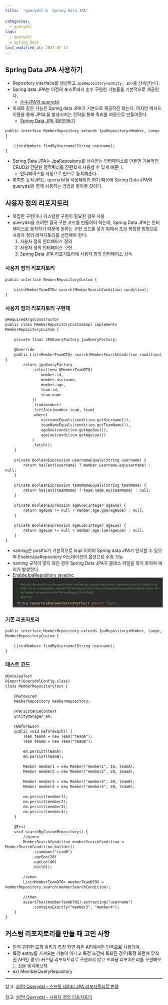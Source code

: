 ```yaml
---
title:  "querydsl &  Spring Data JPA"

categories:
  - querydsl
tags:
  - querydsl
  - Spring boot
last_modified_at: 2021-07-13
---
```


## Spring Data JPA 사용하기
* Repository interface를 생성하고 `JpaRepository<Entity, ID>`를 상속받는다.
* Spring data JPA는 이전의 포스트에서 손수 구현한 기능들을 기본적으로 제공한다.
    * [순수JPA와 querydsl](/querydsl/querydsl-pure-jpa-querydsl)
* 아래와 같은 기능은 Spring data JPA가 기본으로 제공하진 않는다. 하지만 메서드 이름을 통해 JPQL을 발생시키는 전략을 통해 쿼리를 자동으로 만들어준다.
    * [Spring Data JPA 쿼리만들기](/스프링-데이터-jpa/Common4-repository-query)

~~~
public interface MemberRepository extends JpaRepository<Member, Long> {

    List<Member> findByUsername(String username);
}
~~~

* Spring Data JPA는 JpaRepository를 상속받는 인터페이스를 만들면 기본적인 CRUD와 간단한 정적쿼리를 간편학게 사용할 수 있게 해준다.
    * 인터페이스를 자동으로 빈으로 등록해준다.
* 하지만 동적쿼리는 querydsl을 사용해야만 하기 때문에 Spring Data JPA와 querydsl을 함께 사용하는 방법을 알아볼 것이다.

## 사용자 정의 리포지토리
* 복잡한 구현이나 커스텀한 구현이 필요한 경우 사용
* querydsl을 쓰려면 결국 구현 코드를 만들어야 하는데, Spring Data JPA는 인터페이스로 동작하기 때문에 원하는 구현 코드를 넣기 위해서 조금 복잡한 방법으로 사용자 정의 레파지토리를 선언해야 한다.
    1. 사용자 정의 인터페이스 정의
    2. 사용자 졍의 인터페이스 구현
    3. Spring Data JPA 리포지토리에 사용자 정의 인터페이스 상속

### 사용자 정의 리포지토리
~~~
public interface MemberRepositoryCustom {

    List<MemberTeamDTO> search(MemberSearchCondition condition);
}
~~~

### 사용자 정의 리포지토리 구현체
~~~
@RequiredArgsConstructor
public class MemberRepositoryCustomImpl implements MemberRepositoryCustom {

    private final JPAQueryFactory jpaQueryFactory;

    @Override
    public List<MemberTeamDTO> search(MemberSearchCondition condition) {
        return jpaQueryFactory
            .select(new QMemberTeamDTO(
                member.id,
                member.username,
                member.age,
                team.id,
                team.name
            ))
            .from(member)
            .leftJoin(member.team, team)
            .where(
                usernameEquals(condition.getUsername()),
                teamNameEquals(condition.getTeamName()),
                ageGoe(condition.getAgeGoe()),
                ageLoe(condition.getAgeLoe())
            )
            .fetch();
    }

    private BooleanExpression usernameEquals(String username) {
        return hasText(username) ? member.username.eq(username) : null;
    }

    private BooleanExpression teamNameEquals(String teamName) {
        return hasText(teamName) ? team.name.eq(teamName) : null;
    }

    private BooleanExpression ageGoe(Integer ageGoe) {
        return ageGoe != null ? member.age.goe(ageGoe) : null;
    }

    private BooleanExpression ageLoe(Integer ageLoe) {
        return ageLoe != null ? member.age.loe(ageLoe) : null;
    }
}
~~~
* naming은 postfix가 기본적으로 Impl 이어야 Spring data JPA가 인식할 수 있으며 EnableJpaRepository 어노테이션의 옵션으로 수정 가능
* naming 규칙이 맞지 않은 경우 Spring Data JPA가 클래스 파일을 찾지 못하여 에러가 발생한다.
* EnableJpaRepository javadoc
![1](/assets/images/EnableJpaRepositories.png)

### 기존 리포지토리
~~~
public interface MemberRepository extends JpaRepository<Member, Long>, MemberRepositoryCustom {

    List<Member> findByUsername(String username);
}
~~~

### 테스트 코드
~~~
@DataJpaTest
@Import(QuerydslConfig.class)
class MemberRepositoryTest {

    @Autowired
    MemberRepository memberRepository;

    @PersistenceContext
    EntityManager em;

    @BeforeEach
    public void beforeEach() {
        Team teamA = new Team("teamA");
        Team teamB = new Team("teamB");

        em.persist(teamA);
        em.persist(teamB);

        Member member1 = new Member("member1", 10, teamA);
        Member member2 = new Member("member2", 20, teamA);

        Member member3 = new Member("member3", 30, teamB);
        Member member4 = new Member("member4", 40, teamB);

        em.persist(member1);
        em.persist(member2);
        em.persist(member3);
        em.persist(member4);
    }

    @Test
    void searchByCustomRepository() {
        //given
        MemberSearchCondition memberSearchCondition = MemberSearchCondition.builder()
            .teamName("teamB")
            .ageGoe(20)
            .ageLoe(40)
            .build();

        //when
        List<MemberTeamDTO> memberTeamDTOS = memberRepository.search(memberSearchCondition);

        //then
        assertThat(memberTeamDTOS).extracting("username")
            .containsExactly("member3", "member4");
    }
}
~~~

## 커스텀 리포지토리를 만들 때 고민 사항
* 만약 구현한 조회 쿼리가 특정 화면 혹은 API에서만 단독으로 사용되며,
* 특정 entity를 가져오는 기능이 아니고 특정 조건에 특화된 경우(특정 화면에 맞춰진 API인 경우) 커스텀 리포지토리로 구현하지 않고 조회용 리포지토리를 구현해보는 것을 생각해보자
* ex) MemberQueryRepository
<hr>

참고: [실전! Querydsl - 스프링 데이터 JPA 리포지토리로 변경](https://www.inflearn.com/course/Querydsl-%EC%8B%A4%EC%A0%84/lecture/30149?tab=curriculum)

참고: [실전! Querydsl - 사용자 정의 리포지토리](https://www.inflearn.com/course/Querydsl-%EC%8B%A4%EC%A0%84/lecture/30150?tab=note)
